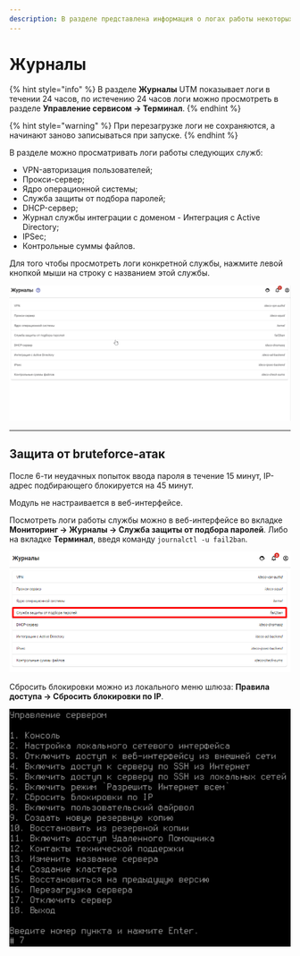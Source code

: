 ```yaml
---
description: В разделе представлена информация о логах работы некоторых служб.
---
```


# Журналы

{% hint style="info" %}
В разделе **Журналы** UTM показывает логи в течении 24 часов, по истечению 24 часов логи можно просмотреть в разделе **Управление сервисом -&gt; Терминал**. 
{% endhint %}

{% hint style="warning" %}
При перезагрузке логи не сохраняются, а начинают заново записываться при запуске.
{% endhint %}

В разделе можно просматривать логи работы следующих служб:

* VPN-авторизация пользователей;
* Прокси-сервер;
* Ядро операционной системы;
* Служба защиты от подбора паролей;
* DHCP-сервер;
* Журнал службы интеграции с доменом - Интеграция с Active Directory;
* IPSec;
* Контрольные суммы файлов.

Для того чтобы просмотреть логи конкретной службы, нажмите левой кнопкой мыши на строку с названием этой службы.

![](../../.gitbook/assets/monitor-log.gif)

---
## Защита от bruteforce-атак

После 6-ти неудачных попыток ввода пароля в течение 15 минут, IP-адрес подбирающего блокируется на 45 минут.

Модуль не настраивается в веб-интерфейсе.

Посмотреть логи работы службы можно в веб-интерфейсе во вкладке **Мониторинг -&gt; Журналы -&gt; Служба защиты от подбора паролей**. Либо на вкладке **Терминал**, введя команду `journalctl -u fail2ban`.

![](../../.gitbook/assets/bruteforce-logs.png)

Сбросить блокировки можно из локального меню шлюза: **Правила доступа -&gt; Сбросить блокировки по IP**.

![](../../.gitbook/assets/bruteforce.png)